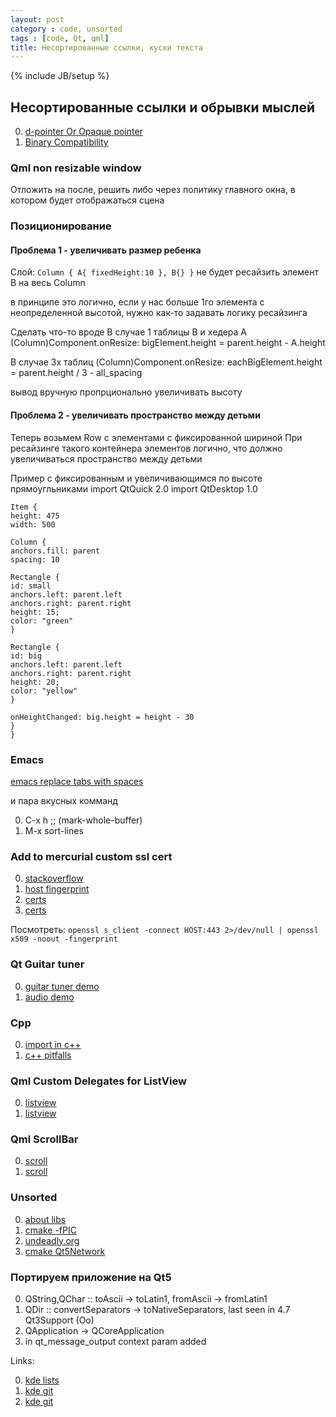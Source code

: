 ```yaml
---
layout: post
category : code, unsorted
tags : [code, Qt, qml]
title: Несортированные ссылки, куски текста
---
```

{% include JB/setup %}

## Несортированные ссылки и обрывки мыслей


0. [d-pointer Or Opaque pointer](http://en.wikipedia.org/wiki/Opaque_pointer)
0. [Binary Compatibility](http://techbase.kde.org/Policies/Binary_Compatibility_Issues_With_C++)

### Qml non resizable window
Отложить на после, решить либо через политику главного окна, в котором будет отображаться сцена


### Позиционирование
#### Проблема 1 - увеличивать размер ребенка
Слой: `Column { A{ fixedHeight:10 }, B{} }`
не будет ресайзить элемент B на весь Column

в принципе это логично, если у нас больше 1го элемента с неопределенной высотой, нужно как-то задавать логику ресайзинга

Сделать что-то вроде
В случае 1 таблицы B и хедера A
    (Column)Component.onResize: bigElement.height = parent.height - A.height

В случае 3х таблиц
    (Column)Component.onResize: eachBigElement.height = parent.height / 3 - all_spacing

вывод вручную пропрционально увеличивать высоту


#### Проблема 2 - увеличивать пространство между детьми

Теперь возьмем Row с элементами с фиксированной шириной
При ресайзинге такого контейнера элементов логично, что должно увеличиваться пространство между детьми


Пример c фиксированным и увеличивающимся по высоте прямоугльниками
	import QtQuick 2.0
	import QtDesktop 1.0

	Item {
    height: 475
    width: 500

    Column {
    anchors.fill: parent
    spacing: 10

    Rectangle {
    id: small
    anchors.left: parent.left
    anchors.right: parent.right
    height: 15;
    color: "green"
    }

    Rectangle {
    id: big
    anchors.left: parent.left
    anchors.right: parent.right
    height: 20;
    color: "yellow"
    }

    onHeightChanged: big.height = height - 30
    }
	}



### Emacs
[emacs replace tabs with spaces](http://dev-tricks.net/emacs-replace-tabs-with-spaces)

и пара вкусных комманд

0. C-x h ;; (mark-whole-buffer)
0. M-x sort-lines

### Add to mercurial custom ssl cert

0. [stackoverflow](http://stackoverflow.com/questions/7885785/using-openssl-to-get-the-certificate-from-a-server)
0. [host fingerprint](http://www.selenic.com/mercurial/hgrc.5.html#hostfingerprints)
0. [certs](http://mercurial.selenic.com/wiki/CACertificates)
0. [certs](http://moblog.wiredwings.com/archives/20110225/Linux-Shell-Script-to-Display-SHA1-Fingerprint-of-Remote-SSL-Certificates.html)

Посмотреть: `openssl s_client -connect HOST:443 2>/dev/null | openssl x509 -noout -fingerprint`

### Qt Guitar tuner

0. [guitar tuner demo](https://projects.forum.nokia.com/guitartuner)
0. [audio demo](http://qt-project.org/doc/qt-4.8/demos-mobile-guitartuner.html)


### Cpp

0. [import in c++](http://llvm.org/devmtg/2012-11/Gregor-Modules.pdf?=submit)
0. [c++ pitfalls](http://www.horstmann.com/cpp/pitfalls.html)

### Qml Custom Delegates for ListView

0. [listview](http://cdumez.blogspot.com/2010/11/heterogeneous-list-model-in-qml.html)
0. [listview](http://qt-project.org/forums/viewthread/6126)

### Qml ScrollBar

0. [scroll](http://qt-project.org/forums/viewthread/15283/)
0. [scroll](https://bitbucket.org/gregschlom/qmlscrollbar/src/tip/ScrollBar.qml)


### Unsorted
0. [about libs](http://www.akkadia.org/drepper/dsohowto.pdf)
0. [cmake -fPIC](http://www.cmake.org/pipermail/cmake/2006-September/011316.html)
0. [undeadly.org](http://www.undeadly.org/cgi?action=article&sid=20081117202731)
0. [cmake Qt5Network](https://github.com/jablonkai/XTrail/blob/master/CMakeLists.txt)


### Портируем приложение на Qt5

0. QString,QChar :: toAscii -&gt; toLatin1, fromAscii -&gt; fromLatin1
0. QDir :: convertSeparators -&gt; toNativeSeparators, last seen in 4.7 Qt3Support (Oo)
0. QApplication -&gt; QCoreApplication
0. in qt_message_output context param added

Links:

0. [kde lists](http://osdir.com/ml/kde-commits/2012-02/msg05459.html)
0. [kde git](https://projects.kde.org/projects/kdesupport/akonadi/repository/revisions/ae4113cff6d1edce74a173560bd6367a7d26c643)
0. [kde git](https://projects.kde.org/projects/kdesupport/akonadi/repository/revisions/ae4113cff6d1edce74a173560bd6367a7d26c643/diff/shared/akdebug.cpp)
